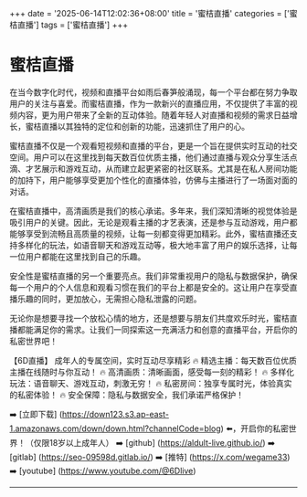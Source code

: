 +++
date = '2025-06-14T12:02:36+08:00'
title = '蜜桔直播'
categories = ['蜜桔直播']
tags = ['蜜桔直播']
+++

# 蜜桔直播

在当今数字化时代，视频和直播平台如雨后春笋般涌现，每一个平台都在努力争取用户的关注与喜爱。而蜜桔直播，作为一款新兴的直播应用，不仅提供了丰富的视频内容，更为用户带来了全新的互动体验。随着年轻人对直播和视频的需求日益增长，蜜桔直播以其独特的定位和创新的功能，迅速抓住了用户的心。

蜜桔直播不仅是一个观看短视频和直播的平台，更是一个旨在提供实时互动的社交空间。用户可以在这里找到每天数百位优质主播，他们通过直播与观众分享生活点滴、才艺展示和游戏互动，从而建立起更紧密的社区联系。尤其是在私人房间功能的加持下，用户能够享受更加个性化的直播体验，仿佛与主播进行了一场面对面的对话。

在蜜桔直播中，高清画质是我们的核心承诺。多年来，我们深知清晰的视觉体验是吸引用户的关键。因此，无论是观看主播的才艺表演，还是参与互动游戏，用户都能够享受到流畅且高质量的视频，让每一刻都变得更加精彩。此外，蜜桔直播还支持多样化的玩法，如语音聊天和游戏互动等，极大地丰富了用户的娱乐选择，让每一位用户都能在这里找到自己的乐趣。

安全性是蜜桔直播的另一个重要亮点。我们非常重视用户的隐私与数据保护，确保每一个用户的个人信息和观看习惯在我们的平台上都是安全的。这让用户在享受直播乐趣的同时，更加放心，无需担心隐私泄露的问题。

无论你是想要寻找一个放松心情的地方，还是想要与朋友们共度欢乐时光，蜜桔直播都能满足你的需求。让我们一同探索这一充满活力和创意的直播平台，开启你的私密世界吧！

【6D直播】
成年人的专属空间，实时互动尽享精彩
🔥 精选主播：每天数百位优质主播在线随时与你互动！
🔥 高清画质：清晰画面，感受每一刻的精彩！
🔥 多样化玩法：语音聊天、游戏互动，刺激无穷！
🔥 私密房间：独享专属时光，体验真实的私密体验！
🔥 安全保障：隐私与数据安全，我们承诺严格保护！

➡️ [立即下载] (https://down123.s3.ap-east-1.amazonaws.com/down/down.html?channelCode=blog) ⬅️，开启你的私密世界！（仅限18岁以上成年人）
➡️ [github] (https://aldult-live.github.io/)
➡️ [gitlab] (https://seo-09598d.gitlab.io/)
➡️ [推特] (https://x.com/wegame33)
➡️ [youtube] (https://www.youtube.com/@6Dlive)

---
